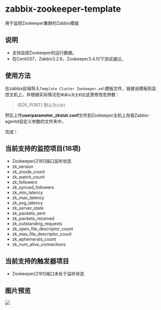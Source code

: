 # zabbix-zookeeper-template
用于监控Zookeeper集群的Zabbix模版

## 说明
- 支持监控Zookeeper的运行数据。
- 在CentOS7，Zabbix3.2.6，Zookeeper3.4.10下测试通过。

## 使用方法
在zabbix前端导入`Template Cluster Zookeeper.xml`模板文件，链接该模板到监控主机上，并根据实际情况在`继承以及主机宏`这里修改宏参数：
> {$ZK_PORT} 默认为`2181`

然后上传**userparameter_zkstat.conf**文件到Zookeeper主机上存放Zabbix-agentd自定义参数的文件夹中。

完成！

## 当前支持的监控项目(18项)
- Zookeeper[2181]端口监听状态
- zk_version
- zk_znode_count
- zk_watch_count
- zk_followers
- zk_synced_followers
- zk_min_latency
- zk_max_latency
- zk_avg_latency
- zk_server_state
- zk_packets_sent
- zk_packets_received
- zk_outstanding_requests
- zk_open_file_descriptor_count
- zk_max_file_descriptor_count
- zk_ephemerals_count
- zk_num_alive_connections

## 当前支持的触发器项目
- Zookeeper[2181]端口未处于监听状态

## 图片预览
![](http://or0h1cjna.bkt.clouddn.com/git/zabbix-template/zookeeper.png)
